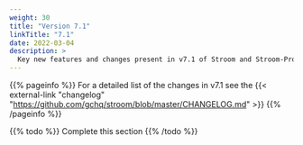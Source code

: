 ```yaml
---
weight: 30
title: "Version 7.1"
linkTitle: "7.1"
date: 2022-03-04
description: >
  Key new features and changes present in v7.1 of Stroom and Stroom-Proxy.
---
```


{{% pageinfo %}}
For a detailed list of the changes in v7.1 see the {{< external-link "changelog" "https://github.com/gchq/stroom/blob/master/CHANGELOG.md" >}} 
{{% /pageinfo %}}

{{% todo %}}
Complete this section
{{% /todo %}}

